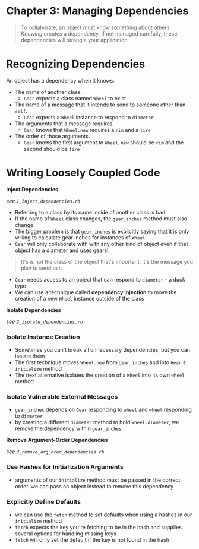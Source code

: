 # Chapter 3: Managing Dependencies

> To collaborate, an object must know something about others. *Knowing* creates a dependency. If not managed carefully, these dependencies will strangle your application

# Recognizing Dependencies

An object has a dependency when it knows:

* The name of another class.
  - `Gear` expects a class named `Wheel` to exist
* The name of a message that it intends to send to someone other than `self`.
  - `Gear` expects a `Wheel` instance to respond to `diameter`
* The arguments that a message requires.
  - `Gear` knows that `Wheel.new` requires a `rim` and a `tire`
* The order of those arguments.
  - `Gear` knows the first argument to `Wheel.new` should be `rim` and the second should be `tire`

# Writing Loosely Coupled Code

__Inject Dependencies__

*see `1_inject_dependencies.rb`*

* Referring to a class by its name inside of another class is bad.
* If the name of `Wheel` class changes, the `gear_inches` method must also change
* The bigger problem is that `gear_inches` is explicitly saying that it is only willing to calculate gear inches for instances of `Wheel`
* `Gear` will only collaborate with with any other kind of object even if that object has a diameter and uses gears!

> It's is not the class of the object that's important, it's the message you plan to send to it.

* `Gear` needs access to an object that can respond to `diameter` - a duck type
* We can use a technique called **dependency injection** to move the creation of a new `Wheel` instance outside of the class

__Isolate Dependencies__

*see `2_isolate_dependencies.rb`*

### Isolate Instance Creation

* Sometimes you can't break all unnecessary dependencies, but you can isolate them
* The first technique moves `Wheel.new` from `gear_inches` and into `Gear`'s `initialize` method
* The next alternative isolates the creation of a `Wheel` into its own `wheel` method

### Isolate Vulnerable External Messages

* `gear_inches` depends on `Gear` responding to `wheel` and `wheel` responding to `diameter`
* by creating a different `diameter` method to hold `wheel.diameter`, we remove the dependency within `gear_inches`

__Remove Argument-Order Dependencies__

*see `3_remove_arg_orer_dependencies.rb`*

### Use Hashes for Initialization Arguments

* arguments of our `initialize` method must be passed in the correct order. we can pass an object instead to remove this dependency

### Explicitly Define Defaults

* we can use the `fetch` method to set defaults when using a hashes in our `initialize` method
* `fetch` expects the key you're fetching to be in the hash and supplies several options for handling missing keys
* `fetch` will only set the default if the key is not found in the hash
